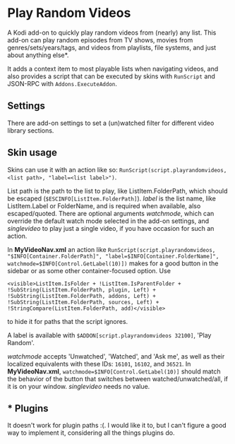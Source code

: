 # Play Random Videos
A Kodi add-on to quickly play random videos from (nearly) any list. This add-on can
play random episodes from TV shows, movies from genres/sets/years/tags, and videos
from playlists, file systems, and just about anything else*.

It adds a context item to most playable lists when navigating videos, and also provides a script
that can be executed by skins with `RunScript` and JSON-RPC with `Addons.ExecuteAddon`.

## Settings
There are add-on settings to set a (un)watched filter for different video library sections.

## Skin usage
Skins can use it with an action like so: `RunScript(script.playrandomvideos, <list path>,
"label=<list label>")`.

List path is the path to the list to play, like ListItem.FolderPath, which should be
escaped (`$ESCINFO[ListItem.FolderPath]`). *label* is the list name, like
ListItem.Label or FolderName, and is required when available, also escaped/quoted. There are optional
arguments *watchmode*, which can override the default watch mode selected in the add-on settings,
and *singlevideo* to play just a single video, if you have occasion for such an action.

In **MyVideoNav.xml** an action like `RunScript(script.playrandomvideos, "$INFO[Container.FolderPath]",
"label=$INFO[Container.FolderName]", watchmode=$INFO[Control.GetLabel(10)])`
makes for a good button in the sidebar or as some other container-focused option. Use

    <visible>ListItem.IsFolder + !ListItem.IsParentFolder + !SubString(ListItem.FolderPath, plugin, Left) + !SubString(ListItem.FolderPath, addons, Left) + !SubString(ListItem.FolderPath, sources, Left) + !StringCompare(ListItem.FolderPath, add)</visible>

to hide it for paths that the script ignores.

A label is available with `$ADDON[script.playrandomvideos 32100]`, 'Play Random'.

*watchmode* accepts 'Unwatched', 'Watched', and 'Ask me', as well
as their localized equivalents with these IDs: `16101`, `16102`, and `36521`.
In **MyVideoNav.xml**, `watchmode=$INFO[Control.GetLabel(10)]` should
match the behavior of the button that switches between watched/unwatched/all,
if it is on your window. *singlevideo* needs no value.

## * Plugins
It doesn't work for plugin paths :(. I would like it to, but I can't figure a good
way to implement it, considering all the things plugins do.
